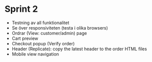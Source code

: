 
# Sprint 2

- Testning av all funktionalitet
- Se över responsiviteten (testa i olika browsers)
- Ordrar (View: customer/admin) page
- Cart preview
- Checkout popup (Verify order)
- Header (Replicate): copy the latest header to the order HTML files
- Mobile view navigation
